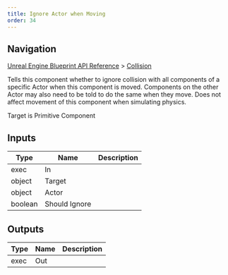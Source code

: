 ```yaml
---
title: Ignore Actor when Moving
order: 34
---
```

## Navigation

[Unreal Engine Blueprint API Reference](https://dev.epicgames.com/documentation/en-us/unreal-engine/BlueprintAPI) > [Collision](https://dev.epicgames.com/documentation/en-us/unreal-engine/BlueprintAPI/Collision)

Tells this component whether to ignore collision with all components of a specific Actor when this component is moved.
Components on the other Actor may also need to be told to do the same when they move.
Does not affect movement of this component when simulating physics.

Target is Primitive Component

## Inputs

| Type | Name | Description |
| --- | --- | --- |
| exec | In |  |
| object | Target |  |
| object | Actor |  |
| boolean | Should Ignore |  |

## Outputs

| Type | Name | Description |
| --- | --- | --- |
| exec | Out |  |
